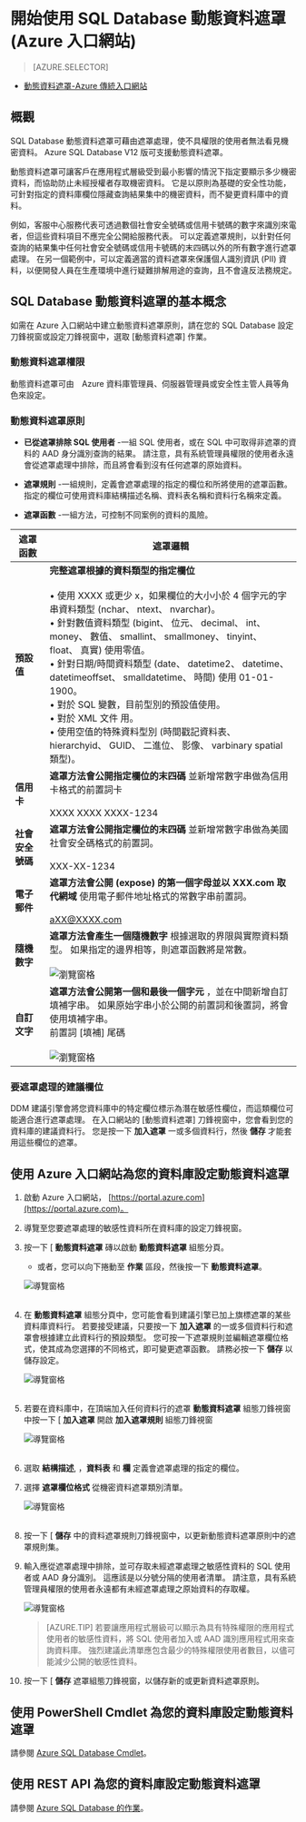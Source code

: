 <properties
   pageTitle="開始使用 SQL Database 動態資料遮罩 (Azure 入口網站)"
   description="如何開始在 Azure 入口網站中使用 SQL 資料庫動態資料遮罩"
   services="sql-database"
   documentationCenter=""
   authors="ronitr"
   manager="jeffreyg"
   editor="v-romcal"/>

<tags
   ms.service="sql-database"
   ms.devlang="NA"
   ms.topic="article"
   ms.tgt_pltfrm="NA"
   ms.workload="data-services"
   ms.date="10/20/2015"
   ms.author="ronitr; ronmat; v-romcal; sstein"/>


# 開始使用 SQL Database 動態資料遮罩 (Azure 入口網站)

> [AZURE.SELECTOR]
- [動態資料遮罩-Azure 傳統入口網站](sql-database-dynamic-data-masking-get-started-portal.md)

## 概觀

SQL Database 動態資料遮罩可藉由遮罩處理，使不具權限的使用者無法看見機密資料。 Azure SQL Database V12 版可支援動態資料遮罩。

動態資料遮罩可讓客戶在應用程式層級受到最小影響的情況下指定要顯示多少機密資料，而協助防止未經授權者存取機密資料。 它是以原則為基礎的安全性功能，可針對指定的資料庫欄位隱藏查詢結果集中的機密資料，而不變更資料庫中的資料。

例如，客服中心服務代表可透過數個社會安全號碼或信用卡號碼的數字來識別來電者，但這些資料項目不應完全公開給服務代表。 可以定義遮罩規則，以針對任何查詢的結果集中任何社會安全號碼或信用卡號碼的末四碼以外的所有數字進行遮罩處理。 在另一個範例中，可以定義適當的資料遮罩來保護個人識別資訊 (PII) 資料，以便開發人員在生產環境中進行疑難排解用途的查詢，且不會違反法務規定。

## SQL Database 動態資料遮罩的基本概念

如需在 Azure 入口網站中建立動態資料遮罩原則，請在您的 SQL Database 設定刀鋒視窗或設定刀鋒視窗中，選取 [動態資料遮罩] 作業。


### 動態資料遮罩權限

動態資料遮罩可由　Azure 資料庫管理員、伺服器管理員或安全性主管人員等角色來設定。

### 動態資料遮罩原則

* **已從遮罩排除 SQL 使用者** -一組 SQL 使用者，或在 SQL 中可取得非遮罩的資料的 AAD 身分識別查詢的結果。 請注意，具有系統管理員權限的使用者永遠會從遮罩處理中排除，而且將會看到沒有任何遮罩的原始資料。

* **遮罩規則** -一組規則，定義會遮罩處理的指定的欄位和所將使用的遮罩函數。 指定的欄位可使用資料庫結構描述名稱、資料表名稱和資料行名稱來定義。

* **遮罩函數** -一組方法，可控制不同案例的資料的風險。

| 遮罩函數 | 遮罩邏輯 |
|----------|---------------|
| **預設值**  |**完整遮罩根據的資料類型的指定欄位**<br/><br/>• 使用 XXXX 或更少 x，如果欄位的大小小於 4 個字元的字串資料類型 (nchar、 ntext、 nvarchar)。<br/>• 針對數值資料類型 (bigint、 位元、 decimal、 int、 money、 數值、 smallint、 smallmoney、 tinyint、 float、 真實) 使用零值。<br/>• 針對日期/時間資料類型 (date、 datetime2、 datetime、 datetimeoffset、 smalldatetime、 時間) 使用 01-01-1900。<br/>• 對於 SQL 變數，目前型別的預設值使用。<br/>• 對於 XML 文件 <masked/> 用。<br/>• 使用空值的特殊資料型別 (時間戳記資料表、 hierarchyid、 GUID、 二進位、 影像、 varbinary spatial 類型)。
| **信用卡** |**遮罩方法會公開指定欄位的末四碼** 並新增常數字串做為信用卡格式的前置詞卡<br/><br/>XXXX XXXX XXXX-1234|
| **社會安全號碼** |**遮罩方法會公開指定欄位的末四碼** 並新增常數字串做為美國社會安全碼格式的前置詞。<br/><br/>XXX-XX-1234 |
| **電子郵件** | **遮罩方法會公開 (expose) 的第一個字母並以 XXX.com 取代網域** 使用電子郵件地址格式的常數字串前置詞。<br/><br/>aXX@XXXX.com |
| **隨機數字** | **遮罩方法會產生一個隨機數字** 根據選取的界限與實際資料類型。 如果指定的邊界相等，則遮罩函數將是常數。<br/><br/>![瀏覽窗格](./media/sql-database-dynamic-data-masking-get-started/1_DDM_Random_number.png) |
| **自訂文字** | **遮罩方法會公開第一個和最後一個字元** ，並在中間新增自訂填補字串。 如果原始字串小於公開的前置詞和後置詞，將會使用填補字串。 <br/>前置詞 [填補] 尾碼<br/><br/>![瀏覽窗格](./media/sql-database-dynamic-data-masking-get-started/2_DDM_Custom_text.png) |


<a name="Anchor1"></a>
### 要遮罩處理的建議欄位

DDM 建議引擎會將您資料庫中的特定欄位標示為潛在敏感性欄位，而這類欄位可能適合進行遮罩處理。 在入口網站的 [動態資料遮罩] 刀鋒視窗中，您會看到您的資料庫的建議資料行。 您是按一下 **加入遮罩** 一或多個資料行，然後 **儲存** 才能套用這些欄位的遮罩。

## 使用 Azure 入口網站為您的資料庫設定動態資料遮罩

1. 啟動 Azure 入口網站， [https://portal.azure.com](https://portal.azure.com)。

2. 導覽至您要遮罩處理的敏感性資料所在資料庫的設定刀鋒視窗。

3. 按一下 [ **動態資料遮罩** 磚以啟動 **動態資料遮罩** 組態分頁。

    * 或者，您可以向下捲動至 **作業** 區段，然後按一下 **動態資料遮罩**。

    ![導覽窗格](./media/sql-database-dynamic-data-masking-get-started/4_ddm_settings_tile.png)<br/><br/>


4. 在 **動態資料遮罩** 組態分頁中，您可能會看到建議引擎已加上旗標遮罩的某些資料庫資料行。 若要接受建議，只要按一下 **加入遮罩** 的一或多個資料行和遮罩會根據建立此資料行的預設類型。 您可按一下遮罩規則並編輯遮罩欄位格式，使其成為您選擇的不同格式，即可變更遮罩函數。 請務必按一下 **儲存** 以儲存設定。

    ![導覽窗格](./media/sql-database-dynamic-data-masking-get-started/5_ddm_recommendations.png)<br/><br/>


5. 若要在資料庫中，在頂端加入任何資料行的遮罩 **動態資料遮罩** 組態刀鋒視窗中按一下 [ **加入遮罩** 開啟 **加入遮罩規則** 組態刀鋒視窗

    ![導覽窗格](./media/sql-database-dynamic-data-masking-get-started/6_ddm_add_mask.png)<br/><br/>

6. 選取 **結構描述**, ，**資料表** 和 **欄** 定義會遮罩處理的指定的欄位。

7. 選擇 **遮罩欄位格式** 從機密資料遮罩類別清單。

    ![導覽窗格](./media/sql-database-dynamic-data-masking-get-started/7_ddm_mask_field_format.png)<br/><br/>     

8. 按一下 [ **儲存** 中的資料遮罩規則刀鋒視窗中，以更新動態資料遮罩原則中的遮罩規則集。

9. 輸入應從遮罩處理中排除，並可存取未經遮罩處理之敏感性資料的 SQL 使用者或 AAD 身分識別。 這應該是以分號分隔的使用者清單。 請注意，具有系統管理員權限的使用者永遠都有未經遮罩處理之原始資料的存取權。

    ![導覽窗格](./media/sql-database-dynamic-data-masking-get-started/8_ddm_excluded_users.png)

    >[AZURE.TIP] 若要讓應用程式層級可以顯示為具有特殊權限的應用程式使用者的敏感性資料，將 SQL 使用者加入或 AAD 識別應用程式用來查詢資料庫。 強烈建議此清單應包含最少的特殊權限使用者數目，以儘可能減少公開的敏感性資料。

10. 按一下 [ **儲存** 遮罩組態刀鋒視窗，以儲存新的或更新資料遮罩原則。

## 使用 PowerShell Cmdlet 為您的資料庫設定動態資料遮罩

請參閱 [Azure SQL Database Cmdlet](https://msdn.microsoft.com/library/azure/mt574084.aspx)。


## 使用 REST API 為您的資料庫設定動態資料遮罩

請參閱 [Azure SQL Database 的作業](https://msdn.microsoft.com/library/dn505719.aspx)。

